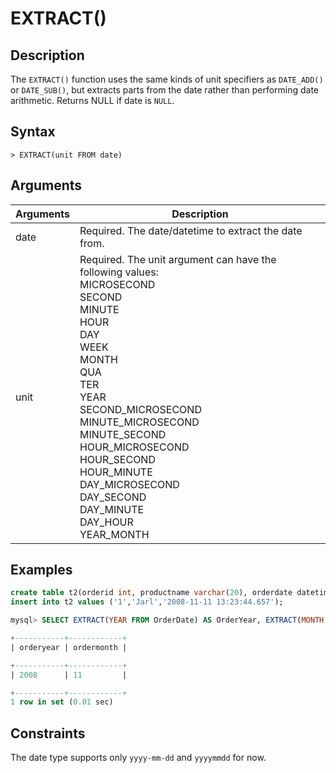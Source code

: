 # **EXTRACT()**

## **Description**

The ``EXTRACT()`` function uses the same kinds of unit specifiers as ``DATE_ADD()`` or ``DATE_SUB()``, but extracts parts from the date rather than performing date arithmetic. Returns NULL if date is ``NULL``.

## **Syntax**

```
> EXTRACT(unit FROM date)
```

## **Arguments**

|  Arguments   | Description  |
|  ----  | ----  |
| date  | Required.  The date/datetime to extract the date from. |
| unit| Required. The unit argument can have the following values:<br>MICROSECOND <br>SECOND<br>MINUTE<br>HOUR<br>DAY<br>WEEK<br>MONTH<br>QUA<br>TER<br>YEAR<br>SECOND_MICROSECOND<br>MINUTE_MICROSECOND<br>MINUTE_SECOND<br>HOUR_MICROSECOND<br>HOUR_SECOND<br>HOUR_MINUTE<br>DAY_MICROSECOND<br>DAY_SECOND<br>DAY_MINUTE<br>DAY_HOUR<br>YEAR_MONTH|

## **Examples**

```sql
create table t2(orderid int, productname varchar(20), orderdate datetime);
insert into t2 values ('1','Jarl','2008-11-11 13:23:44.657');

mysql> SELECT EXTRACT(YEAR FROM OrderDate) AS OrderYear, EXTRACT(MONTH FROM OrderDate) AS OrderMonth   FROM t2 WHERE OrderId=1;

+-----------+------------+
| orderyear | ordermonth |

+-----------+------------+
| 2008      | 11         |

+-----------+------------+
1 row in set (0.01 sec)
```

## **Constraints**

The date type supports only `yyyy-mm-dd` and `yyyymmdd` for now.
